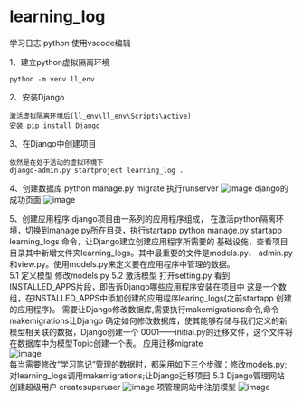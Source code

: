 # learning_log

学习日志 python
使用vscode编辑

1、建立python虚拟隔离环境

    python -m venv ll_env
    
2、安装Django

    激活虚拟隔离环境后(ll_env\ll_env\Scripts\active)
    安装 pip install Django
3、在Django中创建项目

    依然是在处于活动的虚拟环境下
    django-admin.py startproject learning_log .
    
4、创建数据库
    python manage.py migrate
    执行runserver
    ![image](https://github.com/yutao-turbo/learning_log/blob/master/image-dev/runserver.png)
    django的成功页面
    ![image](https://github.com/yutao-turbo/learning_log/blob/master/image-dev/django-welcome.png)
    
5、创建应用程序
    django项目由一系列的应用程序组成，
    在激活python隔离环境，切换到manage.py所在目录，执行startapp
    python manage.py startapp learning_logs 命令，让Django建立创建应用程序所需要的
    基础设施，查看项目目录其中新增文件夹learning_logs。其中最重要的文件是models.py、
    admin.py和view.py。使用models.py来定义要在应用程序中管理的数据。   
    5.1 定义模型
        修改models.py
    5.2 激活模型
        打开setting.py 看到INSTALLED_APPS片段，即告诉Django哪些应用程序安装在项目中
        这是一个数组，在INSTALLED_APPS中添加创建的应用程序learing_logs(之前startapp
        创建的应用程序)。
        需要让Django修改数据库,需要执行makemigrations命令,命令makemigrations让Django
        确定如何修改数据库，使其能够存储与我们定义的新模型相关联的数据，Django创建一个
        0001——initial.py的迁移文件，这个文件将在数据库中为模型Topic创建一个表。
        应用迁移migrate   
        ![image](https://github.com/yutao-turbo/learning_log/blob/master/image-dev/migrate.png)  
        每当需要修改“学习笔记”管理的数据时，都采用如下三个步骤：修改models.py;
        对learning_logs调用makemigrations;让Django迁移项目
    5.3 Django管理网站
        创建超级用户
        createsuperuser
        ![image](https://github.com/yutao-turbo/learning_log/blob/master/image-dev/createsuperuser.png)
        项管理网站中注册模型
        ![image](https://github.com/yutao-turbo/learning_log/blob/master/image-dev/admin_welcome.png)



